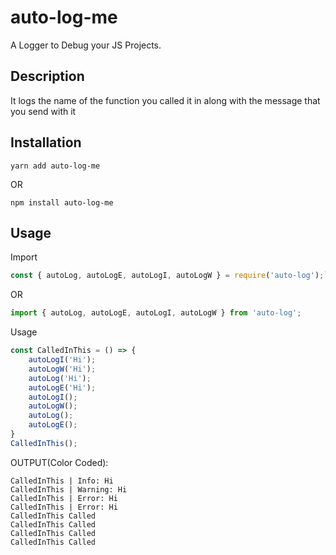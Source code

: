# auto-log-me

A Logger to Debug your JS Projects.

## Description
It logs the name of the function you called it in along with the message that you send with it

## Installation

`yarn add auto-log-me`

OR

`npm install auto-log-me`

## Usage

Import 
```javascript
const { autoLog, autoLogE, autoLogI, autoLogW } = require('auto-log');`
```
OR

```javascript
import { autoLog, autoLogE, autoLogI, autoLogW } from 'auto-log';
```

Usage
```javascript
const CalledInThis = () => {
    autoLogI('Hi');
    autoLogW('Hi');
    autoLog('Hi');
    autoLogE('Hi');
    autoLogI();
    autoLogW();
    autoLog();
    autoLogE();
}
CalledInThis();
```

OUTPUT(Color Coded):

```
CalledInThis | Info: Hi
CalledInThis | Warning: Hi
CalledInThis | Error: Hi
CalledInThis | Error: Hi
CalledInThis Called
CalledInThis Called
CalledInThis Called
CalledInThis Called
```
